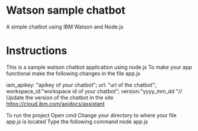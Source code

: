 # Watson sample chatbot

A simple chatbot using IBM Watson and Node.js

# Instructions

This is a sample watson chatbot application using node.js
To make your app functional make the following changes in the file app.js 

iam_apikey: "apikey of your chatbot";
url: "url of the chatbot";
workspace_id:"workspace id of your chatbot";
version:"yyyy_mm_dd "// Update the version of the chatbot in the site https://cloud.ibm.com/apidocs/assistant


To run the project 
Open cmd
Change your directory to where your file app.js is located 
Type the following command node app.js
